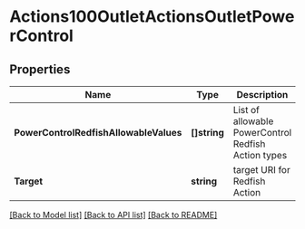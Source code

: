 # Actions100OutletActionsOutletPowerControl

## Properties
Name | Type | Description | Notes
------------ | ------------- | ------------- | -------------
**PowerControlRedfishAllowableValues** | **[]string** | List of allowable PowerControl Redfish Action types | [optional] [default to null]
**Target** | **string** | target URI for Redfish Action | [optional] [default to null]

[[Back to Model list]](../README.md#documentation-for-models) [[Back to API list]](../README.md#documentation-for-api-endpoints) [[Back to README]](../README.md)

